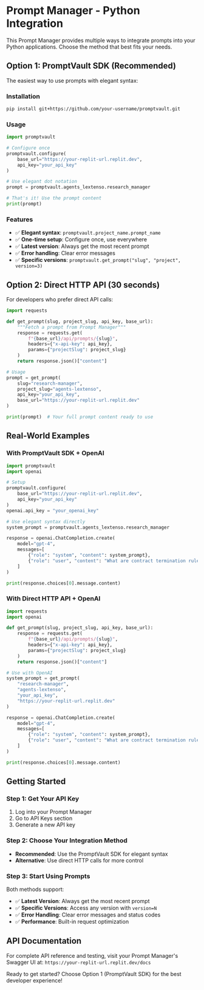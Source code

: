 # Prompt Manager - Python Integration

This Prompt Manager provides multiple ways to integrate prompts into your Python applications. Choose the method that best fits your needs.

## Option 1: PromptVault SDK (Recommended)

The easiest way to use prompts with elegant syntax:

### Installation
```bash
pip install git+https://github.com/your-username/promptvault.git
```

### Usage
```python
import promptvault

# Configure once
promptvault.configure(
    base_url="https://your-replit-url.replit.dev",
    api_key="your_api_key"
)

# Use elegant dot notation
prompt = promptvault.agents_lextenso.research_manager

# That's it! Use the prompt content
print(prompt)
```

### Features
- ✅ **Elegant syntax**: `promptvault.project_name.prompt_name`
- ✅ **One-time setup**: Configure once, use everywhere  
- ✅ **Latest version**: Always get the most recent prompt
- ✅ **Error handling**: Clear error messages
- ✅ **Specific versions**: `promptvault.get_prompt("slug", "project", version=3)`

## Option 2: Direct HTTP API (30 seconds)

For developers who prefer direct API calls:

```python
import requests

def get_prompt(slug, project_slug, api_key, base_url):
    """Fetch a prompt from Prompt Manager"""
    response = requests.get(
        f"{base_url}/api/prompts/{slug}",
        headers={"x-api-key": api_key},
        params={"projectSlug": project_slug}
    )
    return response.json()["content"]

# Usage
prompt = get_prompt(
    slug="research-manager",
    project_slug="agents-lextenso", 
    api_key="your_api_key",
    base_url="https://your-replit-url.replit.dev"
)

print(prompt)  # Your full prompt content ready to use
```

## Real-World Examples

### With PromptVault SDK + OpenAI

```python
import promptvault
import openai

# Setup
promptvault.configure(
    base_url="https://your-replit-url.replit.dev",
    api_key="your_api_key"
)
openai.api_key = "your_openai_key"

# Use elegant syntax directly
system_prompt = promptvault.agents_lextenso.research_manager

response = openai.ChatCompletion.create(
    model="gpt-4",
    messages=[
        {"role": "system", "content": system_prompt},
        {"role": "user", "content": "What are contract termination rules in French law?"}
    ]
)

print(response.choices[0].message.content)
```

### With Direct HTTP API + OpenAI

```python
import requests
import openai

def get_prompt(slug, project_slug, api_key, base_url):
    response = requests.get(
        f"{base_url}/api/prompts/{slug}",
        headers={"x-api-key": api_key},
        params={"projectSlug": project_slug}
    )
    return response.json()["content"]

# Use with OpenAI
system_prompt = get_prompt(
    "research-manager", 
    "agents-lextenso",
    "your_api_key",
    "https://your-replit-url.replit.dev"
)

response = openai.ChatCompletion.create(
    model="gpt-4",
    messages=[
        {"role": "system", "content": system_prompt},
        {"role": "user", "content": "What are contract termination rules?"}
    ]
)

print(response.choices[0].message.content)
```

## Getting Started

### Step 1: Get Your API Key
1. Log into your Prompt Manager
2. Go to API Keys section  
3. Generate a new API key

### Step 2: Choose Your Integration Method
- **Recommended**: Use the PromptVault SDK for elegant syntax
- **Alternative**: Use direct HTTP calls for more control

### Step 3: Start Using Prompts
Both methods support:
- ✅ **Latest Version**: Always get the most recent prompt
- ✅ **Specific Versions**: Access any version with `version=N` 
- ✅ **Error Handling**: Clear error messages and status codes
- ✅ **Performance**: Built-in request optimization

## API Documentation

For complete API reference and testing, visit your Prompt Manager's Swagger UI at:
`https://your-replit-url.replit.dev/docs`

Ready to get started? Choose Option 1 (PromptVault SDK) for the best developer experience!